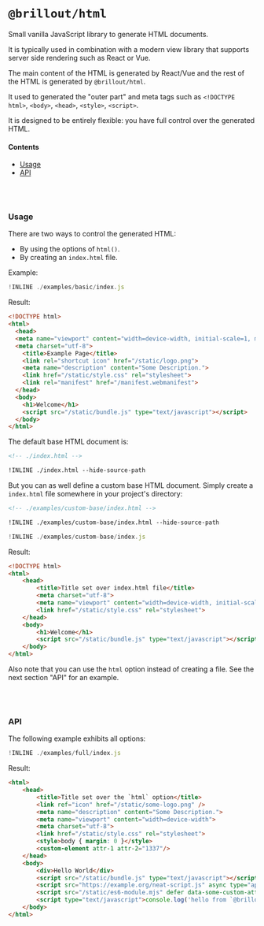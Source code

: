 # `@brillout/html`

Small vanilla JavaScript library to generate HTML documents.

It is typically used in combination with a modern view library that supports server side rendering such as React or Vue.

The main content of the HTML is generated by React/Vue and the rest of the HTML is generated by `@brillout/html`.

It used to generated the "outer part" and meta tags such as
`<!DOCTYPE html>`,
`<body>`,
`<head>`,
`<style>`,
`<script>`.

It is designed to be entirely flexible: you have full control over the generated HTML.

#### Contents

 - [Usage](#usage)
 - [API](#api)

<br/>
<br/>




### Usage

There are two ways to control the generated HTML:
 - By using the options of `html()`.
 - By creating an `index.html` file.

Example:

~~~js
!INLINE ./examples/basic/index.js
~~~

Result:

~~~html
<!DOCTYPE html>
<html>
  <head>
  <meta name="viewport" content="width=device-width, initial-scale=1, maximum-scale=1">
  <meta charset="utf-8">
    <title>Example Page</title>
    <link rel="shortcut icon" href="/static/logo.png">
    <meta name="description" content="Some Description.">
    <link href="/static/style.css" rel="stylesheet">
    <link rel="manifest" href="/manifest.webmanifest">
  </head>
  <body>
    <h1>Welcome</h1>
    <script src="/static/bundle.js" type="text/javascript"></script>
  </body>
</html>
~~~

The default base HTML document is:

~~~html
<!-- ./index.html -->

!INLINE ./index.html --hide-source-path
~~~

But you can as well define a custom base HTML document.
Simply create a `index.html` file somewhere in your project's directory:

~~~html
<!-- ./examples/custom-base/index.html -->

!INLINE ./examples/custom-base/index.html --hide-source-path
~~~

~~~js
!INLINE ./examples/custom-base/index.js
~~~

Result:

~~~html
<!DOCTYPE html>
<html>
    <head>
        <title>Title set over index.html file</title>
        <meta charset="utf-8">
        <meta name="viewport" content="width=device-width, initial-scale=1, maximum-scale=1">
        <link href="/static/style.css" rel="stylesheet">
    </head>
    <body>
        <h1>Welcome</h1>
        <script src="/static/bundle.js" type="text/javascript"></script>
    </body>
</html>
~~~

Also note that you can use the `html` option instead of creating a file.
See the next section "API" for an example.

<br/>
<br/>




### API

The following example exhibits all options:

~~~js
!INLINE ./examples/full/index.js
~~~

Result:

~~~html
<html>
    <head>
        <title>Title set over the `html` option</title>
        <link ref="icon" href="/static/some-logo.png" />
        <meta name="description" content="Some Description.">
        <meta name="viewport" content="width=device-width">
        <meta charset="utf-8">
        <link href="/static/style.css" rel="stylesheet">
        <style>body { margin: 0 }</style>
        <custom-element attr-1 attr-2="1337"/>
    </head>
    <body>
        <div>Hello World</div>
        <script src="/static/bundle.js" type="text/javascript"></script>
        <script src="https://example.org/neat-script.js" async type="application/javascript"></script>
        <script src="/static/es6-module.mjs" defer data-some-custom-attribute="with some custom value" type="module"></script>
        <script type="text/javascript">console.log('hello from `@brillout/html`')</script>
    </body>
</html>
~~~

<br/>
<br/>


